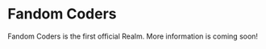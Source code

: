 # Fandom Coders
Fandom Coders is the first official Realm. More information is coming soon!

<!-- COMMMENTED OUT SO WE CAN MAKE LIKE ELSA ON 6/9
# How to Get An Account
- Who is welcome, what people fit
- how to get an invite. -->